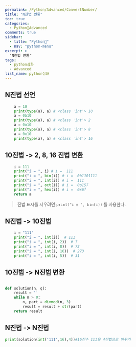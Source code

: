 ```yaml
---
permalink: /Python/Advanced/ConvertNumber/
title: "N진법 변환"
toc: true
categories:
  - Python🐸Advanced
comments: true
sidebar:
  - title: "Python🐸"
  - nav: "python-menu"
excerpt: >
  "N진법 변환"
tags: 
  - python심화
  - Advanced
list_name: python심화
---
```


## N진법 선언

```python
    a = 10
    print(type(a), a) # <class 'int'> 10
    a = 0b10
    print(type(a), a) # <class 'int'> 2
    a = 0o10
    print(type(a), a) # <class 'int'> 8
    a = 0x10
    print(type(a), a) # <class 'int'> 16
```

## 10진법 -> 2, 8, 16 진법 변환

```python
    i = 111
    print("i = ", i) # i =  111
    print("i = ", bin(i)) # i =  0b1101111
    print("i = ", int(i)) # i =  111
    print("i = ", oct(i)) # i =  0o157
    print("i = ", hex(i)) # i =  0x6f
    return a
```
>진법 표시를 지우려면 `print("i = ", bin(i))` 를 사용한다.

## N진법 -> 10진법
```python
    i = "111"
    print("i = ", int(i))  # 111
    print("i = ", int(i, 2))  # 7
    print("i = ", int(i, 8))  # 73
    print("i = ", int(i, 16))  # 273
    print("i = ", int(i, 5))  # 31
```

## 10진법 -> N진법 변환
```python

def solution(n, q):
    result = ''
    while n > 0:
        n, part = divmod(n, 3)
        result = result + str(part)
    return result

```

## N진법 -> N진법
```python
print(solution(int('111',16),4))#16진수 111을 4진법으로 바꾸기
```